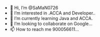 - 👋 Hi, I’m @SaMaN0726
- 👀 I’m interested in .ACCA and Developer..
- 🌱 I’m currently learning Java and ACCA.
- 💞️ I’m looking to collaborate on Google...
- 📫 How to reach me 900056611...

<!---
SaMaN0726/SaMaN0726 is a ✨ special ✨ repository because its `README.md` (this file) appears on your GitHub profile.
You can click the Preview link to take a look at your changes.
--->
